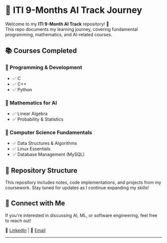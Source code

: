 # 🚀 ITI 9-Months AI Track Journey  

Welcome to my **ITI 9-Month AI Track** repository! 🎯  
This repo documents my learning journey, covering fundamental programming, mathematics, and AI-related courses.

## 📚 Courses Completed  

### 🔹 Programming & Development  
- ✅ C  
- ✅ C++  
- ✅ Python  

### 🔹 Mathematics for AI  
- ✅ Linear Algebra  
- ✅ Probability & Statistics  

### 🔹 Computer Science Fundamentals  
- ✅ Data Structures & Algorithms  
- ✅ Linux Essentials  
- ✅ Database Management (MySQL)  

## 📂 Repository Structure  
This repository includes notes, code implementations, and projects from my coursework. Stay tuned for updates as I continue expanding my skills!  

## 🌟 Connect with Me  
If you're interested in discussing AI, ML, or software engineering, feel free to reach out!  

🔗 [LinkedIn](https://www.linkedin.com/in/abdallahm7moud/) | 📧 [Email](mailto:abdallahmahmoud2411@gmail.com)  

---

